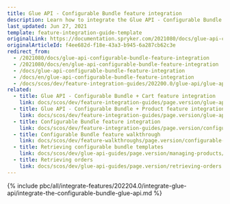 ```yaml
---
title: Glue API - Configurable Bundle feature integration
description: Learn how to integrate the Glue API - Configurable Bundle feature into a Spryker project.
last_updated: Jun 27, 2021
template: feature-integration-guide-template
originalLink: https://documentation.spryker.com/2021080/docs/glue-api-configurable-bundle-feature-integration
originalArticleId: f4ee682d-f18e-43a3-b945-6a287cb62c3e
redirect_from:
  - /2021080/docs/glue-api-configurable-bundle-feature-integration
  - /2021080/docs/en/glue-api-configurable-bundle-feature-integration
  - /docs/glue-api-configurable-bundle-feature-integration
  - /docs/en/glue-api-configurable-bundle-feature-integration
  - /docs/scos/dev/feature-integration-guides/202200.0/glue-api/glue-api-configurable-bundle-cart-feature-integration.html
related:
  - title: Glue API - Configurable Bundle + Cart feature integration
    link: docs/scos/dev/feature-integration-guides/page.version/glue-api/glue-api-configurable-bundle-cart-feature-integration.html
  - title: Glue API - Configurable Bundle + Product feature integration
    link: docs/scos/dev/feature-integration-guides/page.version/glue-api/glue-api-configurable-bundle-product-feature-integration.html
  - title: Configurable Bundle feature integration
    link: docs/scos/dev/feature-integration-guides/page.version/configurable-bundle-feature-integration.html
  - title: Configurable Bundle feature walkthrough
    link: docs/scos/dev/feature-walkthroughs/page.version/configurable-bundle-feature-walkthrough.html
  - title: Retrieving configurable bundle templates
    link: docs/scos/dev/glue-api-guides/page.version/managing-products/retrieving-configurable-bundle-templates.html
  - title: Retrieving orders
    link: docs/scos/dev/glue-api-guides/page.version/retrieving-orders.html
---
```


{% include pbc/all/integrate-features/202204.0/integrate-glue-api/integrate-the-configurable-bundle-glue-api.md %} <!-- To edit, see /_includes/pbc/all/integrate-features/202204.0/integrate-glue-api/integrate-the-configurable-bundle-glue-api.md -->
